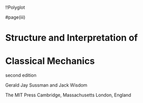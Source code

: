 !!Polyglot

#page(iii)
# Structure and Interpretation of 
# Classical Mechanics

second edition

Gerald Jay Sussman and Jack Wisdom

The MIT Press
Cambridge, Massachusetts
London, England
